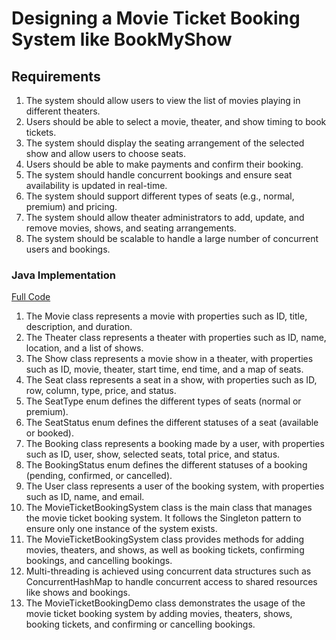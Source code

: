 # Designing a Movie Ticket Booking System like BookMyShow

## Requirements
1. The system should allow users to view the list of movies playing in different theaters.
2. Users should be able to select a movie, theater, and show timing to book tickets.
3. The system should display the seating arrangement of the selected show and allow users to choose seats.
4. Users should be able to make payments and confirm their booking.
5. The system should handle concurrent bookings and ensure seat availability is updated in real-time.
6. The system should support different types of seats (e.g., normal, premium) and pricing.
7. The system should allow theater administrators to add, update, and remove movies, shows, and seating arrangements.
8. The system should be scalable to handle a large number of concurrent users and bookings.

### Java Implementation
[Full Code](../solutions/java/src/movieticketbookingsystem/)

1. The Movie class represents a movie with properties such as ID, title, description, and duration.
2. The Theater class represents a theater with properties such as ID, name, location, and a list of shows.
3. The Show class represents a movie show in a theater, with properties such as ID, movie, theater, start time, end time, and a map of seats.
4. The Seat class represents a seat in a show, with properties such as ID, row, column, type, price, and status.
5. The SeatType enum defines the different types of seats (normal or premium).
6. The SeatStatus enum defines the different statuses of a seat (available or booked).
7. The Booking class represents a booking made by a user, with properties such as ID, user, show, selected seats, total price, and status.
8. The BookingStatus enum defines the different statuses of a booking (pending, confirmed, or cancelled).
9. The User class represents a user of the booking system, with properties such as ID, name, and email.
10. The MovieTicketBookingSystem class is the main class that manages the movie ticket booking system. It follows the Singleton pattern to ensure only one instance of the system exists.
11. The MovieTicketBookingSystem class provides methods for adding movies, theaters, and shows, as well as booking tickets, confirming bookings, and cancelling bookings.
12. Multi-threading is achieved using concurrent data structures such as ConcurrentHashMap to handle concurrent access to shared resources like shows and bookings.
13. The MovieTicketBookingDemo class demonstrates the usage of the movie ticket booking system by adding movies, theaters, shows, booking tickets, and confirming or cancelling bookings.
